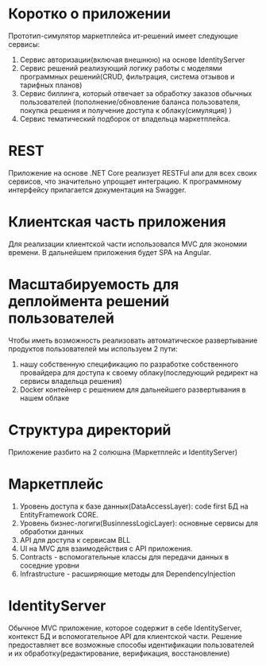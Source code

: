 # Коротко о приложении
Прототип-симулятор маркетплейса ит-решений имеет следующие сервисы:
1. Сервис авторизации(включая внешнюю) на основе IdentityServer
2. Сервис решений реализующий логику работы с моделями программных решений(CRUD, фильтрация, система отзывов и тарифных планов)
3. Сервис биллинга, который отвечает за обработку заказов обычных пользователей (пополнение/обновление баланса пользователя, покупка решения и получение 
доступа к облаку(симуляция) )
4. Сервис тематический подборок от владельца маркетплейса.

# REST

Приложение на основе .NET Core реализует RESTFul апи для всех своих сервисов, что значительно упрощает интеграцию. К программному интерфейсу
прилагается документация на Swagger.

# Клиентская часть приложения

Для реализации клиентской части использовался MVC для экономии времени. В дальнейшем приложения будет SPA на Angular.

# Масштабируемость для деплоймента решений пользователей

Чтобы иметь возможность реализовать автоматическое развертывание продуктов пользователей мы используем 2 пути: 
1. нашу собственную спецификацию по разработке собственного провайдера для доступа к своему облаку(последующий редирект на сервисы владельца решения)
2. Docker контейнер с решением для дальнейшего развертывания в нашем облаке

# Структура директорий

Приложение разбито на 2 солюшна (Маркетплейс и IdentityServer)

# Маркетплейс

1. Уровень доступа к базе данных(DataAccessLayer): code first БД на EntityFramework CORE.
2. Уровень бизнес-логиги(BusinnessLogicLayer): основные сервисы для обработки данных
3. API для доступа к сервисам BLL
4. UI на MVC для взаимодействия с API приложения.
5. Contracts - вспомогательные классы для передачи данных в соседние уровни
6. Infrastructure - расширяющие методы для DependencyInjection

# IdentityServer

Обычное MVC приложение, которое содержит в себе IdentityServer, контекст БД и вспомогательное API для клиентской части. Решение предоставляет все возможные способы идентификации
пользователей и их обработку(редактирование, верификация, восстановление)
